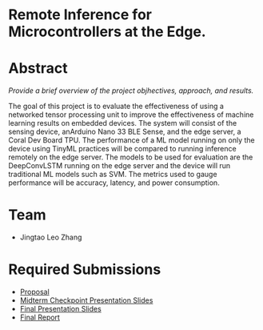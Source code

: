 # Remote Inference for Microcontrollers at the Edge.

# Abstract

*Provide a brief overview of the project objhectives, approach, and results.*

The goal of this project is to evaluate the effectiveness of using a networked tensor processing unit to improve the effectiveness of machine learning results on embedded devices. The system will consist of the sensing device, anArduino Nano 33 BLE Sense, and the edge server, a Coral Dev Board TPU. The performance of a ML model running on only the device using TinyML practices will be compared to running inference remotely on the edge server. The models to be used for evaluation are the DeepConvLSTM running on the edge server and the device will run traditional ML models such as SVM. The metrics used to gauge performance will be accuracy, latency, and power consumption.

# Team

* Jingtao Leo Zhang

# Required Submissions

* [Proposal](https://github.com/jingtaoleozhang/ece202a/blob/main/docs/proposal.md)
* [Midterm Checkpoint Presentation Slides](http://)
* [Final Presentation Slides](http://)
* [Final Report](report)

